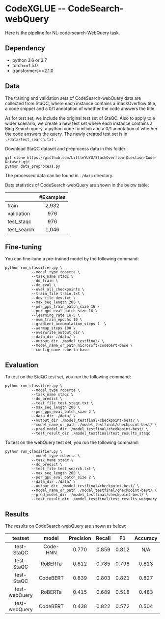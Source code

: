 # CodeXGLUE -- CodeSearch-webQuery

Here is the pipeline for NL-code-search-WebQuery task.

## Dependency

- python 3.6 or 3.7
- torch==1.5.0
- transformers>=2.1.0


## Data

The  training and validation sets of CodeSearch-webQuery data are collected from StaQC, where each instance contains a StackOverflow title, a code snippet and a 0/1 annotation of whether the code answers the title.

As for test set, we include the original test set of StaQC. Also to apply to a wider scenario, we create a new test set where each instance contains a Bing Search query, a python code function and a 0/1 annotation of whether the code answers the query. The newly created test set is in `./data/test_search.txt` .

Download StaQC dataset and preprocess data in this folder:

```shell
git clone https://gisthub.com/LittleYUYU/StackOverflow-Question-Code-Dataset.git
python data_preprocess.py
```

The processed data can be found in `./data` directory. 

Data statistics of CodeSearch-webQuery are shown in the below table:

|             | #Examples |
| ----------- | :-------: |
| train       |   2,932   |
| validation  |    976    |
| test_staqc  |    976    |
| test_search |   1,046   |


## Fine-tuning

You can fine-tune a pre-trained model by the following command:

```shell
python run_classifier.py \
			--model_type roberta \
			--task_name staqc \
			--do_train \
			--do_eval \
			--eval_all_checkpoints \
			--train_file train.txt \
			--dev_file dev.txt \
			--max_seq_length 200 \
			--per_gpu_train_batch_size 16 \
			--per_gpu_eval_batch_size 16 \
			--learning_rate 1e-5 \
			--num_train_epochs 10 \
			--gradient_accumulation_steps 1  \
			--warmup_steps 100 \
			--overwrite_output_dir \
			--data_dir ./data/ \
			--output_dir ./model_testfinal/ \
			--model_name_or_path microsoft/codebert-base \
			--config_name roberta-base
```

## Evaluation

To test on the StaQC test set, you run the following command:

```shell
python run_classifier.py \
			--model_type roberta \
			--task_name staqc \
			--do_predict \
			--test_file test_staqc.txt \
			--max_seq_length 200 \
			--per_gpu_eval_batch_size 2 \
			--data_dir ./data/ \
			--output_dir ./model_testfinal/checkpoint-best/ \
			--model_name_or_path ./model_testfinal/checkpoint-best/ \
			--pred_model_dir ./model_testfinal/checkpoint-best/ \
			--test_result_dir ./model_testfinal/test_results_staqc
```

To test on the webQuery test set, you run the following command:

```shell
python run_classifier.py \
			--model_type roberta \
			--task_name staqc \
			--do_predict \
			--test_file test_search.txt \
			--max_seq_length 200 \
			--per_gpu_eval_batch_size 2 \
			--data_dir ./data/ \
			--output_dir ./model_testfinal/checkpoint-best/ \
			--model_name_or_path ./model_testfinal/checkpoint-best/ \
			--pred_model_dir ./model_testfinal/checkpoint-best/ \
			--test_result_dir ./model_testfinal/test_results_webquery
```

## Results

The results on CodeSearch-webQuery are shown as below:

|    testset    |  model   | Precision | Recall |  F1   | Accuracy |
| :-----------: | :------: | :-------: | :----: | :---: | :------: |
|  test-StaQC   | Code-HNN |   0.770   | 0.859  | 0.812 |   N/A    |
|  test-StaQC   | RoBERTa  |   0.812   | 0.785  | 0.798 |  0.813   |
|  test-StaQC   | CodeBERT |   0.839   | 0.803  | 0.821 |  0.827   |
| test-webQuery | RoBERTa  |   0.415   | 0.689  | 0.518 |  0.483   |
| test-webQuery | CodeBERT |   0.438   | 0.822  | 0.572 |  0.504   |


